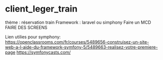 # client_leger_train

thème : réservation train 
Framework : laravel ou simphony
Faire un MCD
FAIRE DES SCREENS 

Lien utilies pour symphony: https://openclassrooms.com/fr/courses/5489656-construisez-un-site-web-a-l-aide-du-framework-symfony-5/5489663-realisez-votre-premiere-page
https://symfonycasts.com/


